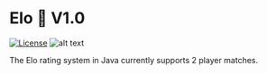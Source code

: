 # Elo :game_die: V1.0
[![License](https://img.shields.io/badge/license-MIT-blue.svg)](http://badges.mit-license.org)
![alt text](https://img.shields.io/badge/calculate%20rating%20in%20competition-good-orange.svg " Calculate your rating ")

The Elo rating system in Java currently supports 2 player matches.
